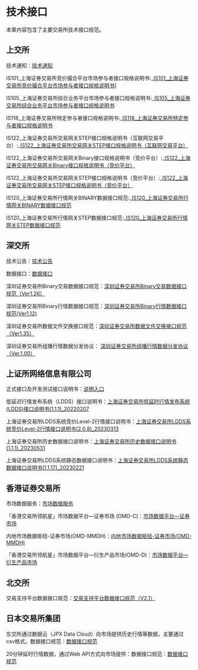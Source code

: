 # 技术接口

本章内容包含了主要交易所技术接口规范。


## 上交所

技术通知：[技术通知](http://www.sse.com.cn/services/tradingtech/notice/)

IS101_上海证券交易所竞价撮合平台市场参与者接口规格说明书:_[IS101_上海证券交易所竞价撮合平台市场参与者接口规格说明书](http://www.sse.com.cn/services/tradingtech/data/c/IS101_PartTradInterface_CV1.61_20221020.pdf)]

IS105_上海证券交易所综合业务平台市场参与者接口规格说明书:_[IS105_上海证券交易所综合业务平台市场参与者接口规格说明书](http://www.sse.com.cn/services/tradingtech/data/c/IS105_ATPInterface_CV1.51_20221020.pdf)

IS118_上海证券交易所特定参与者接口规格说明书:_[IS118_上海证券交易所特定参与者接口规格说明书](http://www.sse.com.cn/services/tradingtech/data/c/IS118_SpecificInterface_Relay_CV1.1_20220804.pdf)

IS122_上海证券交易所交易网关STEP接口规格说明书（互联网交易平台）:_[IS122_上海证券交易所交易网关STEP接口规格说明书（互联网交易平台）](http://www.sse.com.cn/services/tradingtech/data/c/IS122_TDGW_STEP_CV1.12_IITP_20220818.pdf)

IS122_上海证券交易所交易网关Binary接口规格说明书（竞价平台）:_[IS122_上海证券交易所交易网关Binary接口规格说明书（竞价平台）](http://www.sse.com.cn/services/tradingtech/data/c/IS122_TDGW_Binary_CV0.53_MTP_20220715.pdf)

IS122_上海证券交易所交易网关STEP接口规格说明书（竞价平台）:_[IS122_上海证券交易所交易网关STEP接口规格说明书（竞价平台）](http://www.sse.com.cn/services/tradingtech/data/c/IS122_TDGW_STEP_CV0.53_MTP_20220715.pdf)

IS120_上海证券交易所行情网关BINARY数据接口规范:_[IS120_上海证券交易所行情网关BINARY数据接口规范](http://www.sse.com.cn/services/tradingtech/data/c/IS120_MDGW_BINARY_CV0.56_20220413.pdf)

IS120_上海证券交易所行情网关STEP数据接口规范:_[IS120_上海证券交易所行情网关STEP数据接口规范](http://www.sse.com.cn/services/tradingtech/data/c/IS120_MDGW_STEP_CV0.56_20220413.pdf)

## 深交所

技术公告：[技术公告](https://www.szse.cn/marketServices/technicalservice/notice/)

数据接口：[数据接口](https://www.szse.cn/marketServices/technicalservice/interface/)

深圳证券交易所Binary交易数据接口规范：[深圳证券交易所Binary交易数据接口规范（Ver1.26）](https://www.szse.cn/marketServices/technicalservice/interface/P020220927418890406491.pdf)

深圳证券交易所Binary行情数据接口规范：[深圳证券交易所Binary行情数据接口规范(Ver1.12)](https://www.szse.cn/marketServices/technicalservice/interface/P020220523530959450444.pdf)

深圳证券交易所数据文件交换接口规范：[深圳证券交易所数据文件交换接口规范（Ver1.35）](https://www.szse.cn/marketServices/technicalservice/interface/P020220916573746747357.pdf)

深圳证券交易所组播行情数据分发协议： [深圳证券交易所组播行情数据分发协议（Ver.1.00）](http://www.szse.cn/marketServices/technicalservice/interface/P020200825552361977014.pdf)

## 上证所网络信息有限公司

正式接口及开发测试接口说明书：[说明入口](https://www.sseinfo.com/services/assortment/document/)

低延迟行情发布系统（LDDS）接口说明书：[上海证券交易所低延时行情发布系统(LDDS)接口说明书(1.1.1)_20220207](https://www.sseinfo.com/services/assortment/document/interface/c/5691579.pdf)

上海证券交易所LDDS系统竞价Level-2行情接口说明书：[上海证券交易所LDDS系统竞价Level-2行情接口说明书(2.0.8)_20230313](https://www.sseinfo.com/services/assortment/document/interface/c/5718167.pdf)

上海证券交易所历史数据接口说明书：[上海证券交易所历史数据接口说明书(1.1.1)_20230531](https://www.sseinfo.com/services/assortment/document/interface/c/5721926.pdf)

上海证券交易所LDDS系统静态数据接口说明书：[上海证券交易所LDDS系统静态数据接口说明书(1.1.17)_20230221](https://www.sseinfo.com/services/assortment/document/interface/c/5716809.pdf)

## 香港证券交易所

市场数据服务：[市场数据服务](https://sc.hkex.com.hk/TuniS/www.hkex.com.hk/Services/Market-Data-Services/Real-Time-Data-Services/Overview?sc_lang=zh-HK)

「香港交易所领航星」市场数据平台—证券市场 (OMD-C)：[市场数据平台—证券市场](https://sc.hkex.com.hk/TuniS/www.hkex.com.hk/Services/Market-Data-Services/Infrastructure/HKEX-Orion-Market-Data-Platform-Securities-Market-OMD-C?sc_lang=zh-HK)

内地市场数据枢纽-证券市场(OMD-MMDH)：[内地市场数据枢纽-证券市场(OMD-MMDH)](https://sc.hkex.com.hk/TuniS/www.hkex.com.hk/Services/Market-Data-Services/Infrastructure/Mainland-Market-Data-Hub-Securities-Market-OMD-C-MMDH?sc_lang=zh-HK)

「香港交易所领航星」市场数据平台—衍生产品市场(OMD-D)：[市场数据平台—衍生产品市场](https://sc.hkex.com.hk/TuniS/www.hkex.com.hk/Services/Market-Data-Services/Infrastructure/HKEX-Orion-Market-Data-Platform-Derivatives-Market-OMD-D?sc_lang=zh-HK)


## 北交所

交易支持平台数据接口规范：[交易支持平台数据接口规范（V2.1）](https://www.bse.cn/uploads/6/file/public/202209/20220902205128_2k3q28i883.pdf)



## 日本交易所集团

东交所通过数据云（JPX Data Cloud）向市场提供历史行情等数据，主要通过csv格式。数据接口规范：[数据接口规范](http://db-ec.jpx.co.jp/client_info/JPX_DLSITE/html/data_detail_en.pdf)

20分钟延时行情数据，通过Web API方式向市场提供：数据接口规范：[数据接口规范](https://www.jpx.co.jp/english/markets/paid-info-equities/realtime/b5b4pj000003wta2-att/API_ServiceGuide.pdf)



